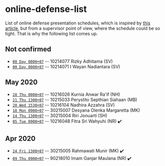# online-defense-list
List of online defense presentation schedules, which is inspired by [this article](https://now.tufts.edu/articles/defense-online-defenses), but from a supervisor point of view, where the schedule could be so tight. That is why the following list comes up.

## Not confirmed
* [``00 Day 0000+07``]() -- 10214077 Rizky Adhitama (SV)
* [``00 Day 0000+07``]() -- 10214071 I Wayan Nadiantara (SV)

## May 2020
* [``28 Thu 0000+07``]() -- 10216026 Kurnia Anwar Ra'if (NH)
* [``21 Thu 1300+07``]() -- 10215033 Perystito Septhian Siahaan (MB)
* [``20 Wed 1530+07``]() -- 10216104 Nadhira Azzahra (SV)
* [``18 Mon 0900+07``]() -- 30215007 Desyana Olenka Margaretta (MK)
* [``14 Thu 1300+07``]() -- 30215004 Riri Jonuarti (SH)
* [``05 Tue 0900+07``]() -- 10216048 Fitra Sri Wahyuhi (NR) :heavy_check_mark:

## Apr 2020
* [``24 Fri 1300+07``]() -- 30215005 Rahmawati Munir (MK) :heavy_check_mark:
* [``09 Thu 0900+07``]() -- 90218010 Imam Ganjar Maulana (NR) :heavy_check_mark:
